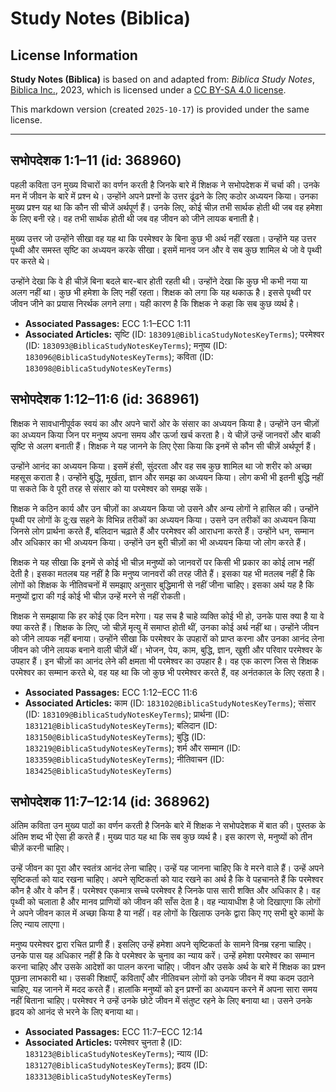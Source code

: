 # Study Notes (Biblica)

## License Information

**Study Notes (Biblica)** is based on and adapted from: _Biblica Study Notes_, [Biblica Inc.](https://www.biblica.com/), 2023, which is licensed under a [CC BY-SA 4.0 license](https://creativecommons.org/licenses/by-sa/4.0/legalcode.en).

This markdown version (created `2025-10-17`) is provided under the same license.



--------------------------------

## सभोपदेशक 1:1–11 (id: 368960)

पहली कविता उन मुख्य विचारों का वर्णन करती है जिनके बारे में शिक्षक ने सभोपदेशक में चर्चा की। उनके मन में जीवन के बारे में प्रश्न थे। उन्होंने अपने प्रश्नों के उत्तर ढूंढने के लिए कठोर अध्ययन किया। उनका मुख्य प्रश्न यह था कि कौन सी चीजें अर्थपूर्ण हैं। उनके लिए, कोई चीज़ तभी सार्थक होती थी जब वह हमेशा के लिए बनी रहे। वह तभी सार्थक होती थी जब वह जीवन को जीने लायक बनाती है।

मुख्य उत्तर जो उन्होंने सीखा वह यह था कि परमेश्वर के बिना कुछ भी अर्थ नहीं रखता। उन्होंने यह उत्तर पृथ्वी और समस्त सृष्टि का अध्ययन करके सीखा। इसमें मानव जन और वे सब कुछ शामिल थे जो वे पृथ्वी पर करते थे।

उन्होंने देखा कि वे ही चीज़ें बिना बदले बार\-बार होती रहती थी। उन्होंने देखा कि कुछ भी कभी नया या अलग नहीं था। कुछ भी हमेशा के लिए नहीं रहता। शिक्षक को लगा कि यह थकाऊ है। इससे पृथ्वी पर जीवन जीने का प्रयास निरर्थक लगने लगा। यही कारण है कि शिक्षक ने कहा कि सब कुछ व्यर्थ है।

* **Associated Passages:** ECC 1:1–ECC 1:11
* **Associated Articles:** सृष्टि (ID: `183091@BiblicaStudyNotesKeyTerms`); परमेश्वर (ID: `183093@BiblicaStudyNotesKeyTerms`); मनुष्य (ID: `183096@BiblicaStudyNotesKeyTerms`); कविता (ID: `183098@BiblicaStudyNotesKeyTerms`)

## सभोपदेशक 1:12–11:6 (id: 368961)

शिक्षक ने सावधानीपूर्वक स्वयं का और अपने चारों ओर के संसार का अध्ययन किया है। उन्होंने उन चीज़ों का अध्ययन किया जिन पर मनुष्य अपना समय और ऊर्जा खर्च करता है। ये चीज़ें उन्हें जानवरों और बाकी सृष्टि से अलग बनाती हैं। शिक्षक ने यह जानने के लिए ऐसा किया कि इनमें से कौन सी चीज़ें अर्थपूर्ण हैं।

उन्होंने आनंद का अध्ययन किया। इसमें हंसी, सुंदरता और वह सब कुछ शामिल था जो शरीर को अच्छा महसूस कराता है। उन्होंने बुद्धि, मूर्खता, ज्ञान और समझ का अध्ययन किया। लोग कभी भी इतनी बुद्धि नहीं पा सकते कि वे पूरी तरह से संसार को या परमेश्वर को समझ सकें।

शिक्षक ने कठिन कार्य और उन चीज़ों का अध्ययन किया जो उसने और अन्य लोगों ने हासिल की। उन्होंने पृथ्वी पर लोगों के दु:ख सहने के विभिन्न तरीकों का अध्ययन किया। उसने उन तरीकों का अध्ययन किया जिनसे लोग प्रार्थना करते हैं, बलिदान चढ़ाते हैं और परमेश्वर की आराधना करते हैं। उन्होंने धन, सम्मान और अधिकार का भी अध्ययन किया। उन्होंने उन बुरी चीज़ों का भी अध्ययन किया जो लोग करते हैं।

शिक्षक ने यह सीखा कि इनमें से कोई भी चीज़ मनुष्यों को जानवरों पर किसी भी प्रकार का कोई लाभ नहीं देती है। इसका मतलब यह नहीं है कि मनुष्य जानवरों की तरह जीते हैं। इसका यह भी मतलब नहीं है कि लोगों को शिक्षक के नीतिवचनों में समझाए अनुसार बुद्धिमानी से नहीं जीना चाहिए। इसका अर्थ यह है कि मनुष्यों द्वारा की गई कोई भी चीज़ उन्हें मरने से नहीं रोकती। 

शिक्षक ने समझाया कि हर कोई एक दिन मरेगा। यह सच है चाहे व्यक्ति कोई भी हो, उनके पास क्या है या वे क्या करते हैं। शिक्षक के लिए, जो चीज़ें मृत्यु में समाप्त होती थीं, उनका कोई अर्थ नहीं था। उन्होंने जीवन को जीने लायक नहीं बनाया। उन्होंने सीखा कि परमेश्वर के उपहारों को प्राप्त करना और उनका आनंद लेना जीवन को जीने लायक बनाने वाली चीज़ें थीं। भोजन, पेय, काम, बुद्धि, ज्ञान, खुशी और परिवार परमेश्वर के उपहार हैं। इन चीज़ों का आनंद लेने की क्षमता भी परमेश्वर का उपहार है। वह एक कारण जिस से शिक्षक परमेश्वर का सम्मान करते थे, वह यह था कि जो कुछ भी परमेश्वर करते हैं, वह अनंतकाल के लिए रहता है।

* **Associated Passages:** ECC 1:12–ECC 11:6
* **Associated Articles:** काम (ID: `183102@BiblicaStudyNotesKeyTerms`); संसार (ID: `183109@BiblicaStudyNotesKeyTerms`); प्रार्थना (ID: `183121@BiblicaStudyNotesKeyTerms`); बलिदान (ID: `183150@BiblicaStudyNotesKeyTerms`); बुद्धि (ID: `183219@BiblicaStudyNotesKeyTerms`); शर्म और सम्मान (ID: `183359@BiblicaStudyNotesKeyTerms`); नीतिवाचन  (ID: `183425@BiblicaStudyNotesKeyTerms`)

## सभोपदेशक 11:7–12:14 (id: 368962)

अंतिम कविता उन मुख्य पाठों का वर्णन करती है जिनके बारे में शिक्षक ने सभोपदेशक में बात की। पुस्तक के अंतिम शब्द भी ऐसा ही करते हैं। मुख्य पाठ यह था कि सब कुछ व्यर्थ है। इस कारण से, मनुष्यों को तीन चीज़ें करनी चाहिए।

उन्हें जीवन का पूरा और स्वतंत्र आनंद लेना चाहिए। उन्हें यह जानना चाहिए कि वे मरने वाले हैं। उन्हें अपने सृष्टिकर्ता को याद रखना चाहिए। अपने सृष्टिकर्ता को याद रखने का अर्थ है कि वे पहचानते हैं कि परमेश्वर कौन है और वे कौन हैं। परमेश्वर एकमात्र सच्चे परमेश्वर है जिनके पास सारी शक्ति और अधिकार है। वह पृथ्वी को चलाता है और मानव प्राणियों को जीवन की साँस देता है। वह न्यायाधीश है जो दिखाएगा कि लोगों ने अपने जीवन काल में अच्छा किया है या नहीं। वह लोगों के खिलाफ उनके द्वारा किए गए सभी बुरे कामों के लिए न्याय लाएगा।

मनुष्य परमेश्वर द्वारा रचित प्राणी हैं। इसलिए उन्हें हमेशा अपने सृष्टिकर्ता के सामने विनम्र रहना चाहिए। उनके पास यह अधिकार नहीं है कि वे परमेश्वर के चुनाव का न्याय करें। उन्हें हमेशा परमेश्वर का सम्मान करना चाहिए और उसके आदेशों का पालन करना चाहिए। जीवन और उसके अर्थ के बारे में शिक्षक का प्रश्न पूछना लाभकारी था। उसकी शिक्षाएँ, कविताएँ और नीतिवचन लोगों को उनके जीवन में क्या कदम उठाने चाहिए, यह जानने में मदद करते हैं। हालांकि मनुष्यों को इन प्रश्नों का अध्ययन करने में अपना सारा समय नहीं बिताना चाहिए। परमेश्वर ने उन्हें उनके छोटे जीवन में संतुष्ट रहने के लिए बनाया था। उसने उनके हृदय को आनंद से भरने के लिए बनाया था।

* **Associated Passages:** ECC 11:7–ECC 12:14
* **Associated Articles:** परमेश्वर चुनता है (ID: `183123@BiblicaStudyNotesKeyTerms`); न्याय  (ID: `183127@BiblicaStudyNotesKeyTerms`); हृदय (ID: `183313@BiblicaStudyNotesKeyTerms`)

